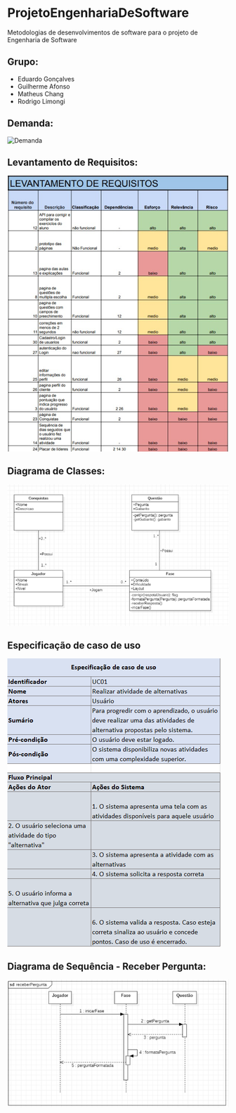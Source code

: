 # ProjetoEngenhariaDeSoftware
Metodologias de desenvolvimentos de software para o projeto de Engenharia de Software


## Grupo:
- Eduardo Gonçalves
- Guilherme Afonso
- Matheus Chang
- Rodrigo Limongi

## Demanda:
![Demanda](https://github.com/ChangProg/ProjetoEngenhariaDeSoftware/blob/main/img/Engenharia%20de%20Software%20-%20TG1.png)

## Levantamento de Requisitos:
![Requisitos](https://github.com/matheuschang/ProjetoEngenhariaDeSoftware/blob/main/img/requisitos.jpeg)

## Diagrama de Classes:
![DiagramaClasses](https://github.com/matheuschang/ProjetoEngenhariaDeSoftware/blob/main/img/classDiag.png)

## Especificação de caso de uso
![EspecificacaoCasoDeUso](https://github.com/matheuschang/ProjetoEngenhariaDeSoftware/blob/main/img/especificacao_casodeuso.png)

## Diagrama de Sequência - Receber Pergunta:
![DiagramaSequencia](https://github.com/matheuschang/ProjetoEngenhariaDeSoftware/blob/main/img/diagSeq.png)
